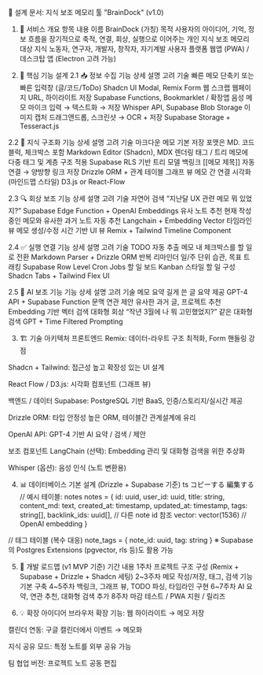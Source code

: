 📘 설계 문서: 지식 보조 메모리 툴 "BrainDock" (v1.0)
1. 🎯 서비스 개요
항목	내용
이름	BrainDock (가칭)
목적	사용자의 아이디어, 기억, 정보 흐름을 장기적으로 축적, 연결, 회상, 실행으로 이어주는 개인 지식 보조 메모리
대상	지식 노동자, 연구자, 개발자, 창작자, 자기계발 사용자
플랫폼	웹앱 (PWA) / 데스크탑 앱 (Electron 고려 가능)

2. 🧩 핵심 기능 설계
2.1 📥 정보 수집
기능	상세 설명	고려 기술
빠른 메모	단축키 또는 빠른 입력창 (글/코드/ToDo)	Shadcn UI Modal, Remix Form
웹 스크랩	웹페이지 URL, 하이라이트 저장	Supabase Functions, Bookmarklet / 확장앱
음성 메모	마이크 입력 → 텍스트화 → 저장	Whisper API, Supabase Blob Storage
이미지 캡처	드래그앤드롭, 스크린샷 → OCR + 저장	Supabase Storage + Tesseract.js

2.2 🧠 지식 구조화
기능	상세 설명	고려 기술
마크다운 메모	기본 저장 포맷은 MD. 코드블럭, 체크박스 포함	Markdown Editor (Shadcn), MDX 렌더링
태그 / 트리	메모에 다중 태그 및 계층 구조 적용	Supabase RLS 기반 트리 모델
백링크	[[메모 제목]] 자동 연결 → 양방향 링크 저장	Drizzle ORM + 관계 테이블
그래프 뷰	메모 간 연결 시각화 (마인드맵 스타일)	D3.js or React-Flow

2.3 🔍 회상 보조
기능	상세 설명	고려 기술
자연어 검색	“지난달 UX 관련 메모 뭐 있었지?”	Supabase Edge Function + OpenAI Embeddings
유사 노트 추천	현재 작성 중인 메모와 유사한 과거 노트 자동 추천	Langchain + Embedding Vector
타임라인 뷰	메모 생성/수정 시간 기반 UI 뷰	Remix + Tailwind Timeline Component

2.4 ✅ 실행 연결
기능	상세 설명	고려 기술
TODO 자동 추출	메모 내 체크박스를 할 일로 전환	Markdown Parser + Drizzle ORM
반복 리마인더	일/주 단위 습관, 목표 트래킹	Supabase Row Level Cron Jobs
할 일 보드	Kanban 스타일 할 일 구성	Shadcn Tabs + Tailwind Flex UI

2.5 🤖 AI 보조 기능
기능	상세 설명	고려 기술
메모 요약	길게 쓴 글 요약 제공	GPT-4 API + Supabase Function
문맥 연관 제안	유사한 과거 글, 프로젝트 추천	Embedding 기반 벡터 검색
대화형 회상	“작년 3월에 나 뭐 고민했었지?” 같은 대화형 검색	GPT + Time Filtered Prompting

3. 🏗️ 기술 아키텍처
프론트엔드
Remix: 데이터-라우트 구조 최적화, Form 핸들링 강점

Shadcn + Tailwind: 접근성 높고 확장성 있는 UI 설계

React Flow / D3.js: 시각화 컴포넌트 (그래프 뷰)

백엔드 / 데이터
Supabase: PostgreSQL 기반 BaaS, 인증/스토리지/실시간 제공

Drizzle ORM: 타입 안정성 높은 ORM, 테이블간 관계설계에 유리

OpenAI API: GPT-4 기반 AI 요약 / 검색 / 제안

보조 컴포넌트
LangChain (선택): Embedding 관리 및 대화형 검색을 위한 추상화

Whisper (옵션): 음성 인식 (노트 변환용)

4. 📊 데이터베이스 기본 설계 (Drizzle + Supabase 기준)
ts
コピーする
編集する
// 예시 테이블: notes
notes = {
  id: uuid,
  user_id: uuid,
  title: string,
  content_md: text,
  created_at: timestamp,
  updated_at: timestamp,
  tags: string[],
  backlink_ids: uuid[], // 다른 note id 참조
  vector: vector(1536) // OpenAI embedding
}

// 태그 테이블 (복수 대응)
note_tags = {
  note_id: uuid,
  tag: string
}
※ Supabase의 Postgres Extensions (pgvector, rls 등)도 활용 가능

5. 📆 개발 로드맵 (v1 MVP 기준)
기간	내용
1주차	프로젝트 구조 구성 (Remix + Supabase + Drizzle + Shadcn 세팅)
2~3주차	메모 작성/저장, 태그, 검색 기능 기본 구축
4~5주차	백링크, 그래프 뷰, TODO 파싱, 타임라인 구현
6~7주차	AI 요약, 연관 추천, 대화형 검색 추가
8주차	마감 테스트 / PWA 지원 / 릴리즈

6. 💡 확장 아이디어
브라우저 확장 기능: 웹 하이라이트 → 메모 저장

캘린더 연동: 구글 캘린더에서 이벤트 → 메모화

지식 공유 모드: 특정 노트를 외부 공유 가능

팀 협업 버전: 프로젝트 노트 공동 편집